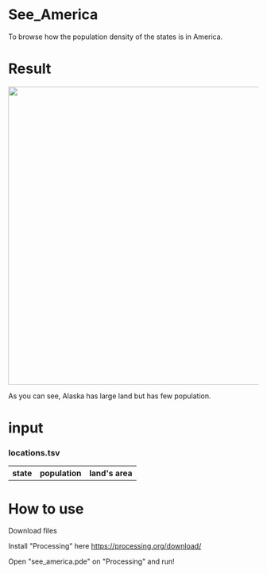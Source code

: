 # See_America
To browse how the population density of the states is in America.

# Result
<img src="https://github.com/shutokawabata0723/See_America/blob/master/America.png" width="600px">

As you can see, Alaska has large land but has few population.

# input 
### locations.tsv
<table>
  <th>state<th>population<th>land's area
</table>

# How to use
Download files

Install "Processing" here https://processing.org/download/

Open "see_america.pde" on "Processing" and run!



